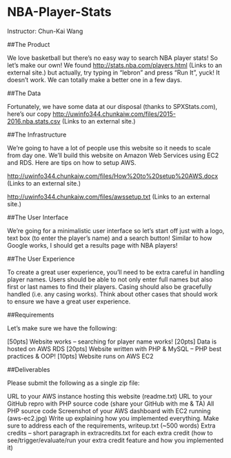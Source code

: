 # NBA-Player-Stats

Instructor: Chun-Kai Wang

 

##The Product

We love basketball but there’s no easy way to search NBA player stats! So let’s make our own! We found http://stats.nba.com/players.html (Links to an external site.) but actually, try typing in “lebron” and press “Run It”, yuck! It doesn’t work. We can totally make a better one in a few days.

##The Data

Fortunately, we have some data at our disposal (thanks to SPXStats.com), here’s our copy http://uwinfo344.chunkaiw.com/files/2015-2016.nba.stats.csv (Links to an external site.)

##The Infrastructure

We’re going to have a lot of people use this website so it needs to scale from day one. We’ll build this website on Amazon Web Services using EC2 and RDS. Here are tips on how to setup AWS.

http://uwinfo344.chunkaiw.com/files/How%20to%20setup%20AWS.docx (Links to an external site.)

http://uwinfo344.chunkaiw.com/files/awssetup.txt (Links to an external site.)

##The User Interface

We’re going for a minimalistic user interface so let’s start off just with a logo, text box (to enter the player’s name) and a search button! Similar to how Google works, I should get a results page with NBA players!

##The User Experience

To create a great user experience, you’ll need to be extra careful in handling player names. Users should be able to not only enter full names but also first or last names to find their players. Casing should also be gracefully handled (i.e. any casing works). Think about other cases that should work to ensure we have a great user experience.

##Requirements

Let’s make sure we have the following:

[50pts] Website works – searching for player name works!
[20pts] Data is hosted on AWS RDS
[20pts] Website written with PHP & MySQL – PHP best practices & OOP!
[10pts] Website runs on AWS EC2
 

##Deliverables

Please submit the following as a single zip file:

URL to your AWS instance hosting this website (readme.txt)
URL to your GitHub repro with PHP source code (share your GitHub with me & TA)
All PHP source code
Screenshot of your AWS dashboard with EC2 running (aws-ec2.jpg)
Write up explaining how you implemented everything. Make sure to address each of the requirements, writeup.txt (~500 words)
Extra credits – short paragraph in extracredits.txt for each extra credit (how to see/trigger/evaluate/run your extra credit feature and how you implemented it)
